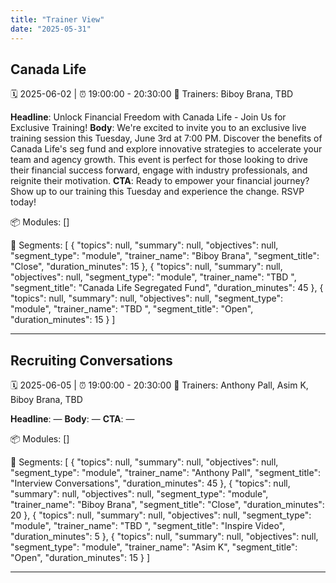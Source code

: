 ```yaml
---
title: "Trainer View"
date: "2025-05-31"
---
```


## Canada Life
🗓️ 2025-06-02 | ⏰ 19:00:00 - 20:30:00
👥 Trainers: Biboy Brana, TBD 

**Headline**: Unlock Financial Freedom with Canada Life - Join Us for Exclusive Training!
**Body**: We're excited to invite you to an exclusive live training session this Tuesday, June 3rd at 7:00 PM. Discover the benefits of Canada Life's seg fund and explore innovative strategies to accelerate your team and agency growth. This event is perfect for those looking to drive their financial success forward, engage with industry professionals, and reignite their motivation.
**CTA**: Ready to empower your financial journey? Show up to our training this Tuesday and experience the change. RSVP today!

📦 Modules:
[]

📑 Segments:
[
  {
    "topics": null,
    "summary": null,
    "objectives": null,
    "segment_type": "module",
    "trainer_name": "Biboy Brana",
    "segment_title": "Close",
    "duration_minutes": 15
  },
  {
    "topics": null,
    "summary": null,
    "objectives": null,
    "segment_type": "module",
    "trainer_name": "TBD ",
    "segment_title": "Canada Life Segregated Fund",
    "duration_minutes": 45
  },
  {
    "topics": null,
    "summary": null,
    "objectives": null,
    "segment_type": "module",
    "trainer_name": "TBD ",
    "segment_title": "Open",
    "duration_minutes": 15
  }
]

---

## Recruiting Conversations
🗓️ 2025-06-05 | ⏰ 19:00:00 - 20:30:00
👥 Trainers: Anthony Pall, Asim K, Biboy Brana, TBD 

**Headline**: —
**Body**: —
**CTA**: —

📦 Modules:
[]

📑 Segments:
[
  {
    "topics": null,
    "summary": null,
    "objectives": null,
    "segment_type": "module",
    "trainer_name": "Anthony Pall",
    "segment_title": "Interview Conversations",
    "duration_minutes": 45
  },
  {
    "topics": null,
    "summary": null,
    "objectives": null,
    "segment_type": "module",
    "trainer_name": "Biboy Brana",
    "segment_title": "Close",
    "duration_minutes": 20
  },
  {
    "topics": null,
    "summary": null,
    "objectives": null,
    "segment_type": "module",
    "trainer_name": "TBD ",
    "segment_title": "Inspire Video",
    "duration_minutes": 5
  },
  {
    "topics": null,
    "summary": null,
    "objectives": null,
    "segment_type": "module",
    "trainer_name": "Asim K",
    "segment_title": "Open",
    "duration_minutes": 15
  }
]

---

